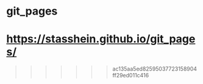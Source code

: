 # git_pages
https://stasshein.github.io/git_pages/
=======
>>>>>>> ac135aa5ed82595037723158904ff29ed011c416
